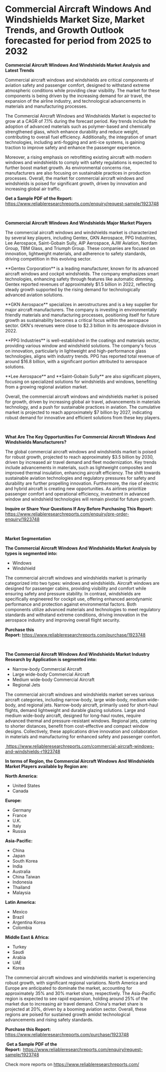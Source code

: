 <p><h1>Commercial Aircraft Windows And Windshields Market Size, Market Trends, and Growth Outlook forecasted for period from 2025 to 2032</h1></p><p><strong>Commercial Aircraft Windows And Windshields Market Analysis and Latest Trends</strong></p>
<p><p>Commercial aircraft windows and windshields are critical components of aviation safety and passenger comfort, designed to withstand extreme atmospheric conditions while providing clear visibility. The market for these components is being driven by the increasing demand for air travel, the expansion of the airline industry, and technological advancements in materials and manufacturing processes.</p><p>The Commercial Aircraft Windows and Windshields Market is expected to grow at a CAGR of 7.1% during the forecast period. Key trends include the adoption of advanced materials such as polymer-based and chemically strengthened glass, which enhance durability and reduce weight, contributing to overall fuel efficiency. Additionally, the integration of smart technologies, including anti-fogging and anti-ice systems, is gaining traction to improve safety and enhance the passenger experience.</p><p>Moreover, a rising emphasis on retrofitting existing aircraft with modern windows and windshields to comply with safety regulations is expected to further boost market growth. As environmental concerns rise, manufacturers are also focusing on sustainable practices in production processes. Overall, the market for commercial aircraft windows and windshields is poised for significant growth, driven by innovation and increasing global air traffic.</p></p>
<p><strong>Get a Sample PDF of the Report:&nbsp;</strong> <a href="https://www.reliableresearchreports.com/enquiry/request-sample/1923748?utm_campaign=3077&utm_medium=2&utm_source=Github&utm_content=ia&utm_term=28032025&utm_id=commercial-aircraft-windows-and-windshields">https://www.reliableresearchreports.com/enquiry/request-sample/1923748</a></p>
<p>&nbsp;</p>
<p><strong>Commercial Aircraft Windows And Windshields Major Market Players</strong></p>
<p><p>The commercial aircraft windows and windshields market is characterized by several key players, including Gentex, GKN Aerospace, PPG Industries, Lee Aerospace, Saint-Gobain Sully, AIP Aerospace, AJW Aviation, Nordam Group, TBM Glass, and Triumph Group. These companies are focused on innovation, lightweight materials, and adherence to safety standards, driving competition in this evolving sector.</p><p>**Gentex Corporation** is a leading manufacturer, known for its advanced aircraft windows and cockpit windshields. The company emphasizes smart technologies, enhancing safety through features like automatic dimming. Gentex reported revenues of approximately $1.5 billion in 2022, reflecting steady growth supported by the rising demand for technologically advanced aviation solutions.</p><p>**GKN Aerospace** specializes in aerostructures and is a key supplier for major aircraft manufacturers. The company is investing in environmentally friendly materials and manufacturing processes, positioning itself for future growth as sustainability becomes a critical focus within the aerospace sector. GKN's revenues were close to $2.3 billion in its aerospace division in 2022.</p><p>**PPG Industries** is well-established in the coatings and materials sector, providing various window and windshield solutions. The company's focus on innovation, particularly in lightweight and high-performance glass technologies, aligns with industry trends. PPG has reported total revenue of around $16.8 billion, with a significant portion attributed to aerospace solutions.</p><p>**Lee Aerospace** and **Saint-Gobain Sully** are also significant players, focusing on specialized solutions for windshields and windows, benefiting from a growing regional aviation market. </p><p>Overall, the commercial aircraft windows and windshields market is poised for growth, driven by increasing global air travel, advancements in materials technology, and a push for sustainable practices in aviation. The cumulative market is projected to reach approximately $7 billion by 2027, indicating robust demand for innovative and efficient solutions from these key players.</p></p>
<p>&nbsp;</p>
<p><strong>What Are The Key Opportunities For Commercial Aircraft Windows And Windshields Manufacturers?</strong></p>
<p><p>The global commercial aircraft windows and windshields market is poised for robust growth, projected to reach approximately $3.5 billion by 2030, driven by increased air travel demand and fleet modernization. Key trends include advancements in materials, such as lightweight composites and improved thermal insulation, enhancing aircraft efficiency. The shift towards sustainable aviation technologies and regulatory pressures for safety and durability are further propelling innovation. Furthermore, the rise of electric and hybrid aircraft is creating new opportunities. As airlines prioritize passenger comfort and operational efficiency, investment in advanced window and windshield technologies will remain pivotal for future growth.</p></p>
<p><strong>Inquire or Share Your Questions If Any Before Purchasing This Report:</strong> <a href="https://www.reliableresearchreports.com/enquiry/pre-order-enquiry/1923748?utm_campaign=3077&utm_medium=2&utm_source=Github&utm_content=ia&utm_term=28032025&utm_id=commercial-aircraft-windows-and-windshields">https://www.reliableresearchreports.com/enquiry/pre-order-enquiry/1923748</a></p>
<p>&nbsp;</p>
<p><strong>Market Segmentation</strong></p>
<p><strong>The Commercial Aircraft Windows And Windshields Market Analysis by types is segmented into:</strong></p>
<p><ul><li>Windows</li><li>Windshield</li></ul></p>
<p><p>The commercial aircraft windows and windshields market is primarily categorized into two types: windows and windshields. Aircraft windows are designed for passenger cabins, providing visibility and comfort while ensuring safety and pressure stability. In contrast, windshields are specifically engineered for cockpit use, offering enhanced aerodynamic performance and protection against environmental factors. Both components utilize advanced materials and technologies to meet regulatory standards and withstand extreme conditions, driving innovation in the aerospace industry and improving overall flight security.</p></p>
<p><strong>Purchase this Report:&nbsp;</strong><a href="https://www.reliableresearchreports.com/purchase/1923748?utm_campaign=3077&utm_medium=2&utm_source=Github&utm_content=ia&utm_term=28032025&utm_id=commercial-aircraft-windows-and-windshields">https://www.reliableresearchreports.com/purchase/1923748</a></p>
<p>&nbsp;</p>
<p><strong>The Commercial Aircraft Windows And Windshields Market Industry Research by Application is segmented into:</strong></p>
<p><ul><li>Narrow-body Commercial Aircraft</li><li>Large wide-body Commercial Aircraft</li><li>Medium wide-body Commercial Aircraft</li><li>Regional Jets</li></ul></p>
<p><p>The commercial aircraft windows and windshields market serves various aircraft categories, including narrow-body, large wide-body, medium wide-body, and regional jets. Narrow-body aircraft, primarily used for short-haul flights, demand lightweight and durable glazing solutions. Large and medium wide-body aircraft, designed for long-haul routes, require advanced thermal and pressure-resistant windows. Regional jets, catering to shorter distances, benefit from cost-effective and compact window designs. Collectively, these applications drive innovation and collaboration in materials and manufacturing for enhanced safety and passenger comfort.</p></p>
<p><a href="https://www.reliableresearchreports.com/commercial-aircraft-windows-and-windshields-r1923748?utm_campaign=3077&utm_medium=2&utm_source=Github&utm_content=ia&utm_term=28032025&utm_id=commercial-aircraft-windows-and-windshields">&nbsp;https://www.reliableresearchreports.com/commercial-aircraft-windows-and-windshields-r1923748</a></p>
<p><strong>In terms of Region, the Commercial Aircraft Windows And Windshields Market Players available by Region are:</strong></p>
<p>
    <p> <strong> North America: </strong>
        <ul>
            <li>United States</li>
            <li>Canada</li>
        </ul>
        </p> 
    <p> <strong> Europe: </strong>
        <ul>
            <li>Germany</li>
            <li>France</li>
            <li>U.K.</li>
            <li>Italy</li>
            <li>Russia</li>
        </ul>
        </p> 
    <p> <strong> Asia-Pacific: </strong>
        <ul>
            <li>China</li>
            <li>Japan</li>
            <li>South Korea</li>
            <li>India</li>
            <li>Australia</li>
            <li>China Taiwan</li>
            <li>Indonesia</li>
            <li>Thailand</li>
            <li>Malaysia</li>
        </ul>
        </p> 
    <p> <strong> Latin America: </strong>
        <ul>
            <li>Mexico</li>
            <li>Brazil</li>
            <li>Argentina Korea</li>
            <li>Colombia</li>
        </ul>
        </p> 
    <p> <strong> Middle East & Africa: </strong>
        <ul>
            <li>Turkey</li>
            <li>Saudi</li>
            <li>Arabia</li>
            <li>UAE</li>
            <li>Korea</li>
        </ul>
    </p>
    </p>
<p><p>The commercial aircraft windows and windshields market is experiencing robust growth, with significant regional variations. North America and Europe are anticipated to dominate the market, accounting for approximately 35% and 30% market share, respectively. The Asia-Pacific region is expected to see rapid expansion, holding around 25% of the market due to increasing air travel demand. China's market share is projected at 20%, driven by a booming aviation sector. Overall, these regions are poised for sustained growth amidst technological advancements and rising safety standards.</p></p>
<p><strong>Purchase this Report: </strong><a href="https://www.reliableresearchreports.com/purchase/1923748?utm_campaign=3077&utm_medium=2&utm_source=Github&utm_content=ia&utm_term=28032025&utm_id=commercial-aircraft-windows-and-windshields">https://www.reliableresearchreports.com/purchase/1923748</a></p>
<p>&nbsp;<strong>Get a Sample PDF of the Report:&nbsp;&nbsp;</strong><a href="https://www.reliableresearchreports.com/enquiry/request-sample/1923748?utm_campaign=3077&utm_medium=2&utm_source=Github&utm_content=ia&utm_term=28032025&utm_id=commercial-aircraft-windows-and-windshields">https://www.reliableresearchreports.com/enquiry/request-sample/1923748</a></p>
<p><strong></strong></p>
<p>Check more reports on <a href="https://www.reliableresearchreports.com/?utm_campaign=3077&utm_medium=2&utm_source=Github&utm_content=ia&utm_term=28032025&utm_id=commercial-aircraft-windows-and-windshields">https://www.reliableresearchreports.com/</a></p>